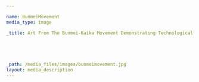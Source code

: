 ```yaml
---

name: BunmeiMovement
media_type: image

_title: Art From The Bunmei-Kaika Movement Demonstrating Technological Developments
 




_path: /media_files/images/bunmeimovement.jpg 
layout: media_description
---
```

